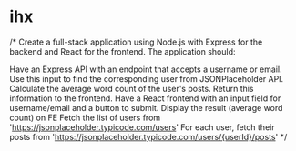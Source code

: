 # ihx
/*
Create a full-stack application using Node.js with Express for the backend and React for the frontend. The application should:

Have an Express API with an endpoint that accepts a username or email.
Use this input to find the corresponding user from JSONPlaceholder API.
Calculate the average word count of the user's posts.
Return this information to the frontend.
Have a React frontend with an input field for username/email and a button to submit.
Display the result (average word count) on FE
Fetch the list of users from 'https://jsonplaceholder.typicode.com/users'
For each user, fetch their posts from 'https://jsonplaceholder.typicode.com/users/{userId}/posts'
*/